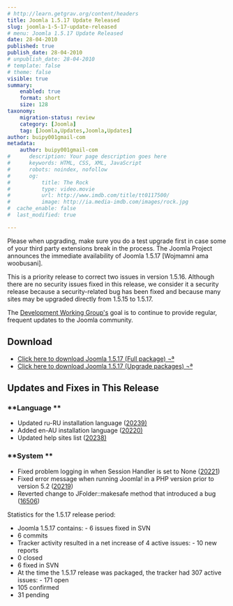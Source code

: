 ```yaml
---
# http://learn.getgrav.org/content/headers
title: Joomla 1.5.17 Update Released
slug: joomla-1-5-17-update-released
# menu: Joomla 1.5.17 Update Released
date: 28-04-2010
published: true
publish_date: 28-04-2010
# unpublish_date: 28-04-2010
# template: false
# theme: false
visible: true
summary:
    enabled: true
    format: short
    size: 128
taxonomy:
    migration-status: review
    category: [Joomla]
    tag: [Joomla,Updates,Joomla,Updates]
author: buipy001gmail-com
metadata:
    author: buipy001gmail-com
#      description: Your page description goes here
#      keywords: HTML, CSS, XML, JavaScript
#      robots: noindex, nofollow
#      og:
#          title: The Rock
#          type: video.movie
#          url: http://www.imdb.com/title/tt0117500/
#          image: http://ia.media-imdb.com/images/rock.jpg
#  cache_enable: false
#  last_modified: true

---
```


Please when upgrading, make sure you do a test upgrade first in case some of your third party extensions break in the process. The Joomla Project announces the immediate availability of Joomla 1.5.17 [Wojmamni ama woobusani].

This is a priority release to correct two issues in version 1.5.16. Although there are no security issues fixed in this release, we consider it a security release because a security-related bug has been fixed and because many sites may be upgraded directly from 1.5.15 to 1.5.17.

The [Development Working Group's](http://docs.joomla.org/Development_Working_Group) goal is to continue to provide regular, frequent updates to the Joomla community.

## Download

- [Click here to download Joomla 1.5.17 (Full package) ¬ª](http://joomlacode.org/gf/download/frsrelease/12193/49624/Joomla_1.5.17-Stable-Full_Package.zip)
- [Click here to download Joomla 1.5.17 (Upgrade packages) ¬ª](http://joomlacode.org/gf/project/joomla/frs/?action=FrsReleaseBrowse&frs_package_id=5194)

## Updates and Fixes in This Release

### **Language **

- Updated ru-RU installation language ([20239)](http://joomlacode.org/gf/project/joomla/tracker/?action=TrackerItemEdit&tracker_item_id=20239)
- Added en-AU installation language ([20220)](http://joomlacode.org/gf/project/joomla/tracker/?action=TrackerItemEdit&tracker_item_id=20220)
- Updated help sites list ([20238)](http://joomlacode.org/gf/project/joomla/tracker/?action=TrackerItemEdit&tracker_item_id=20238)

### **System **

- Fixed problem logging in when Session Handler is set to None ([20221](http://joomlacode.org/gf/project/joomla/tracker/?action=TrackerItemEdit&tracker_item_id=20221))
- Fixed error message when running Joomla! in a PHP version prior to version 5.2 ([20219](http://joomlacode.org/gf/project/joomla/tracker/?action=TrackerItemEdit&tracker_item_id=20219))
- Reverted change to JFolder::makesafe method that introduced a bug ([16506](http://joomlacode.org/gf/project/joomla/tracker/?action=TrackerItemEdit&tracker_item_id=16506))

Statistics for the 1.5.17 release period:

- Joomla 1.5.17 contains: - 6 issues fixed in SVN
- 6 commits
- Tracker activity resulted in a net increase of 4 active issues: - 10 new reports
- 0 closed
- 6 fixed in SVN
- At the time the 1.5.17 release was packaged, the tracker had 307 active issues: - 171 open
- 105 confirmed
- 31 pending